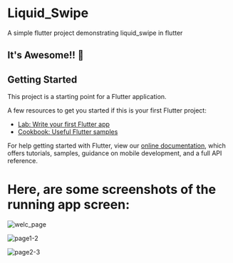 # Liquid_Swipe

A simple flutter project demonstrating liquid_swipe in flutter
## It's Awesome!!  🤩

## Getting Started

This project is a starting point for a Flutter application.

A few resources to get you started if this is your first Flutter project:

- [Lab: Write your first Flutter app](https://flutter.dev/docs/get-started/codelab)
- [Cookbook: Useful Flutter samples](https://flutter.dev/docs/cookbook)

For help getting started with Flutter, view our
[online documentation](https://flutter.dev/docs), which offers tutorials,
samples, guidance on mobile development, and a full API reference.


# Here, are some screenshots of the running app screen:

![welc_page](/screenshots/welc_page.jpeg)

![page1-2](/screenshots/pg1-2.jpeg)

![page2-3](/screenshots/pg2-3.jpeg)
